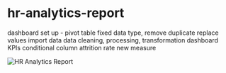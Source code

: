 # hr-analytics-report

dashboard set up - pivot table
fixed data type, 
remove duplicate
replace values
import data
data cleaning, processing, transformation
dashboard KPIs
conditional column
attrition rate new measure

![HR Analytics Report](https://github.com/dishadey-github/hr-analytics-report/assets/60807918/e6816379-610b-4128-897c-e8240defd880)
